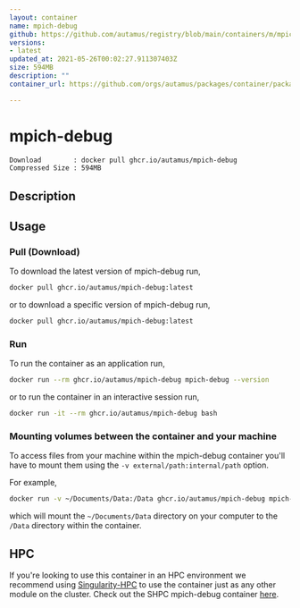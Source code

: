 ```yaml
---
layout: container
name: mpich-debug
github: https://github.com/autamus/registry/blob/main/containers/m/mpich-debug/spack.yaml
versions:
- latest
updated_at: 2021-05-26T00:02:27.911307403Z
size: 594MB
description: ""
container_url: https://github.com/orgs/autamus/packages/container/package/mpich-debug

---
```

# mpich-debug
```bash 
Download        : docker pull ghcr.io/autamus/mpich-debug
Compressed Size : 594MB
```

## Description


## Usage
### Pull (Download)
To download the latest version of mpich-debug run,

```bash
docker pull ghcr.io/autamus/mpich-debug:latest
```

or to download a specific version of mpich-debug run,

```bash
docker pull ghcr.io/autamus/mpich-debug:latest
```
### Run
To run the container as an application run,
```bash
docker run --rm ghcr.io/autamus/mpich-debug mpich-debug --version
```

or to run the container in an interactive session run,
```bash
docker run -it --rm ghcr.io/autamus/mpich-debug bash
```

### Mounting volumes between the container and your machine
To access files from your machine within the mpich-debug container you'll have to mount them using the `-v external/path:internal/path` option.

For example,
```bash
docker run -v ~/Documents/Data:/Data ghcr.io/autamus/mpich-debug mpich-debug /Data/myData.csv
```
which will mount the `~/Documents/Data` directory on your computer to the `/Data` directory within the container.

## HPC
If you're looking to use this container in an HPC environment we recommend using [Singularity-HPC](https://singularity-hpc.readthedocs.io) to use the container just as any other module on the cluster. Check out the SHPC mpich-debug container [here](https://singularityhub.github.io/singularity-hpc/r/ghcr.io-autamus-mpich-debug/).